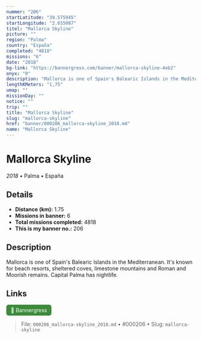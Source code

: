 ```yaml
---
nummer: "206"
startLatitude: "39.575945"
startLongitude: "2.655087"
titel: "Mallorca Skyline"
picture: ""
region: "Palma"
country: "España"
completed: "4818"
missions: "6"
date: "2018"
bg-link: "https://bannergress.com/banner/mallorca-skyline-4eb2"
onyx: "0"
description: "Mallorca is one of Spain's Balearic Islands in the Mediterranean. It's known for beach resorts, sheltered coves, limestone mountains and Roman and Moorish remains. Capital Palma has nightlife."
lengthKMeters: "1,75"
umap: ""
missionDay: ""
notice: ""
trip: ""
title: "Mallorca Skyline"
slug: "mallorca-skyline"
href: "banner/000206_mallorca-skyline_2018.md"
name: "Mallorca Skyline"
---
```

# Mallorca Skyline

*2018* • Palma • España





## Details
- **Distance (km):** 1.75
- **Missions in banner:** 6
- **Total missions completed:** 4818
- **This is my banner no.:** 206



## Description
Mallorca is one of Spain's Balearic Islands in the Mediterranean. It's known for beach resorts, sheltered coves, limestone mountains and Roman and Moorish remains. Capital Palma has nightlife.



## Links
<a href="https://bannergress.com/banner/mallorca-skyline-4eb2" target="_blank" style="display:inline-block;margin-right:8px;padding:6px 12px;background:#3c8b3c;color:#fff;text-decoration:none;border-radius:6px;">🔗 Bannergress</a>



> File: `000206_mallorca-skyline_2018.md`
> • #000206
> • Slug: `mallorca-skyline`
